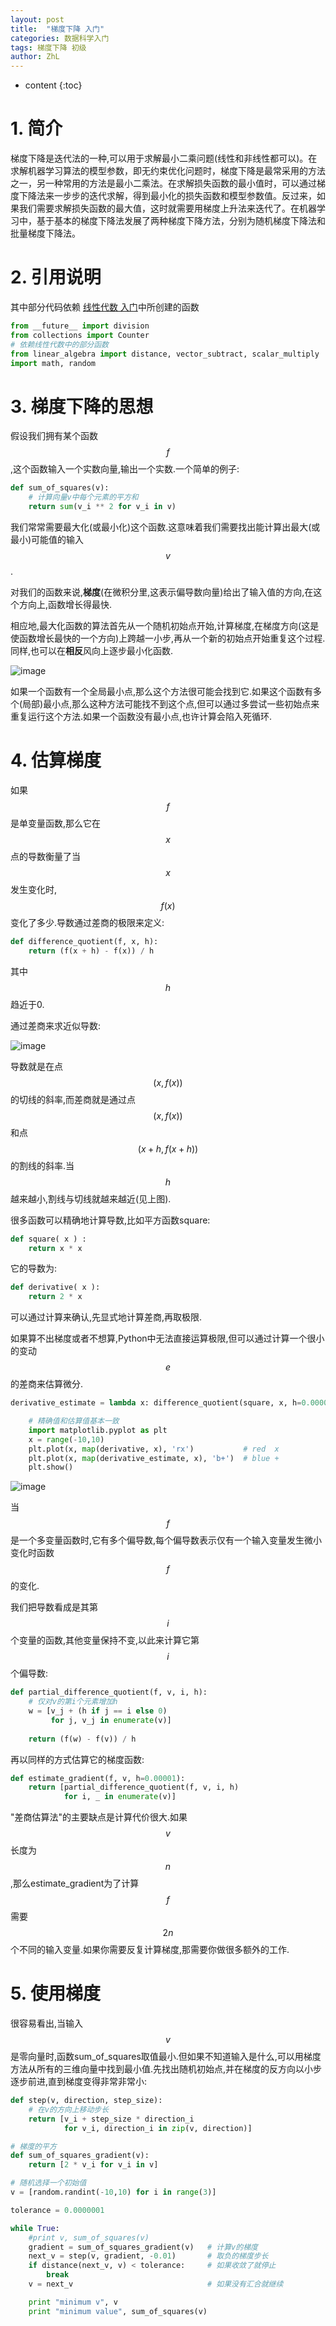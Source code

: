 ```yaml
---
layout: post
title:  "梯度下降 入门"
categories: 数据科学入门
tags: 梯度下降 初级
author: ZhL
---
```


* content
{:toc}

# 1. 简介

梯度下降是迭代法的一种,可以用于求解最小二乘问题(线性和非线性都可以)。在求解机器学习算法的模型参数，即无约束优化问题时，梯度下降是最常采用的方法之一，另一种常用的方法是最小二乘法。在求解损失函数的最小值时，可以通过梯度下降法来一步步的迭代求解，得到最小化的损失函数和模型参数值。反过来，如果我们需要求解损失函数的最大值，这时就需要用梯度上升法来迭代了。在机器学习中，基于基本的梯度下降法发展了两种梯度下降方法，分别为随机梯度下降法和批量梯度下降法。






# 2. 引用说明

其中部分代码依赖
[线性代数 入门](https://liuzhihan027.github.io/2018/08/14/linear_algebra_preliminary/ "线性代数 入门")中所创建的函数

```python
from __future__ import division
from collections import Counter
# 依赖线性代数中的部分函数
from linear_algebra import distance, vector_subtract, scalar_multiply
import math, random
```

# 3. 梯度下降的思想

假设我们拥有某个函数 
$$ f $$
,这个函数输入一个实数向量,输出一个实数.一个简单的例子:

```python
def sum_of_squares(v):
    # 计算向量v中每个元素的平方和
    return sum(v_i ** 2 for v_i in v)
```

我们常常需要最大化(或最小化)这个函数.这意味着我们需要找出能计算出最大(或最小)可能值的输入
$$ v $$
.

对我们的函数来说,**梯度**(在微积分里,这表示偏导数向量)给出了输入值的方向,在这个方向上,函数增长得最快.

相应地,最大化函数的算法首先从一个随机初始点开始,计算梯度,在梯度方向(这是使函数增长最快的一个方向)上跨越一小步,再从一个新的初始点开始重复这个过程.同样,也可以在**相反**风向上逐步最小化函数.

![image](https://github.com/liuzhihan027/liuzhihan027.github.io/raw/master/images-folder/2018-08-29-001.png)

如果一个函数有一个全局最小点,那么这个方法很可能会找到它.如果这个函数有多个(局部)最小点,那么这种方法可能找不到这个点,但可以通过多尝试一些初始点来重复运行这个方法.如果一个函数没有最小点,也许计算会陷入死循环.

# 4. 估算梯度

如果
$$ f $$
是单变量函数,那么它在
$$ x $$
点的导数衡量了当
$$ x $$
发生变化时,
$$ f(x) $$
变化了多少.导数通过差商的极限来定义:

```python
def difference_quotient(f, x, h):
    return (f(x + h) - f(x)) / h
```

其中
$$ h $$
趋近于0.

通过差商来求近似导数:

![image](https://github.com/liuzhihan027/liuzhihan027.github.io/raw/master/images-folder/2018-08-30-001.png)

导数就是在点
$$ (x, f(x)) $$
的切线的斜率,而差商就是通过点
$$ (x, f(x)) $$
和点
$$ (x+h,f(x+h)) $$
的割线的斜率.当
$$ h $$
越来越小,割线与切线就越来越近(见上图).

很多函数可以精确地计算导数,比如平方函数square:

```python
def square( x ) :
    return x * x
```

它的导数为:

```python
def derivative( x ):
    return 2 * x
```

可以通过计算来确认,先显式地计算差商,再取极限.

如果算不出梯度或者不想算,Python中无法直接运算极限,但可以通过计算一个很小的变动
$$ e $$
的差商来估算微分.

```python
derivative_estimate = lambda x: difference_quotient(square, x, h=0.00001)

    # 精确值和估算值基本一致
    import matplotlib.pyplot as plt
    x = range(-10,10)
    plt.plot(x, map(derivative, x), 'rx')           # red  x
    plt.plot(x, map(derivative_estimate, x), 'b+')  # blue +
    plt.show()  
```

![image](https://github.com/liuzhihan027/liuzhihan027.github.io/raw/master/images-folder/2018-08-30-002.png)

当
$$ f $$
是一个多变量函数时,它有多个偏导数,每个偏导数表示仅有一个输入变量发生微小变化时函数
$$ f $$
的变化.

我们把导数看成是其第
$$ i $$
个变量的函数,其他变量保持不变,以此来计算它第
$$ i $$
个偏导数:

```python
def partial_difference_quotient(f, v, i, h):
    # 仅对v的第i个元素增加h
    w = [v_j + (h if j == i else 0)
         for j, v_j in enumerate(v)]
         
    return (f(w) - f(v)) / h
```

再以同样的方式估算它的梯度函数:

```python
def estimate_gradient(f, v, h=0.00001):
    return [partial_difference_quotient(f, v, i, h)
            for i, _ in enumerate(v)] 
```

"差商估算法"的主要缺点是计算代价很大.如果
$$ v $$
长度为
$$ n $$
,那么estimate_gradient为了计算
$$ f $$
需要
$$ 2n $$
个不同的输入变量.如果你需要反复计算梯度,那需要你做很多额外的工作.


# 5. 使用梯度

很容易看出,当输入
$$ v $$
是零向量时,函数sum_of_squares取值最小.但如果不知道输入是什么,可以用梯度方法从所有的三维向量中找到最小值.先找出随机初始点,并在梯度的反方向以小步逐步前进,直到梯度变得非常非常小:

```python
def step(v, direction, step_size):
    # 在v的方向上移动步长
    return [v_i + step_size * direction_i
            for v_i, direction_i in zip(v, direction)]

# 梯度的平方
def sum_of_squares_gradient(v): 
    return [2 * v_i for v_i in v]

# 随机选择一个初始值
v = [random.randint(-10,10) for i in range(3)]

tolerance = 0.0000001

while True:
    #print v, sum_of_squares(v)
    gradient = sum_of_squares_gradient(v)   # 计算v的梯度
    next_v = step(v, gradient, -0.01)       # 取负的梯度步长
    if distance(next_v, v) < tolerance:     # 如果收敛了就停止
        break
    v = next_v                              # 如果没有汇合就继续

    print "minimum v", v
    print "minimum value", sum_of_squares(v)
```





















































